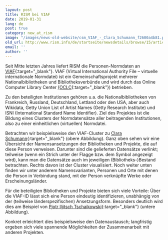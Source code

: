 ```yaml
---
layout: post
title: RISM bei VIAF
date: 2019-01-31
lang: de
post: true
category: new_at_rism
image: "/images/news-old-website/csm_VIAF_-_Clara_Schumann_f2600a4b81.png"
old_url: http://www.rism.info/de/startseite/newsdetails/browse/15/article/64/rism-in-viaf.html
email: ''
author: ''
---
```


Seit Mitte letzten Jahres liefert RISM die Personen-Normdaten an [VIAF](http://viaf.org/){:target="_blank"}. VIAF (Virtual International Authority File – virtuelle internationale Normdatei) ist ein Gemeinschaftsprojekt mehrerer Nationalbibliotheken und Bibliotheksverbünde und wird durch das Online Computer Library Center [(OCLC](https://www.oclc.org/){:target="_blank"}) betrieben.

Zu den beteiligten Institutionen gehören u.a. die Nationalbibliotheken von Frankreich, Russland, Deutschland, Lettland oder den USA, aber auch Wikidata, Getty Union List of Artist Names (Getty Research Institute) und ISNI (International Standard Name Identifier). Ziel des Projektes ist die Bildung eines Clusters der Normdatensätze aller beitragenden Institutionen, also zu einer einheitlichen (virtuellen) Normdatei.

Betrachten wir beispielsweise den VIAF-Cluster zu [Clara Schumann](http://viaf.org/viaf/44499359){:target="_blank"} (obere Abbildung). Ganz oben sehen wir eine Übersicht der Namensansetzungen der Bibliotheken und Projekte, die auf diese Person verweisen. Darunter sind die gelieferten Datensätze verlinkt; teilweise (wenn ein Strich unter der Flagge bzw. dem Symbol angezeigt wird), kann man die Datensätze auch im jeweiligen (Bibliotheks-)Bestand betrachten. Rechts davon ist der Cluster visualisiert. Noch weiter unten finden wir unter anderem Namensvarianten, Personen und Orte mit denen die Person in Verbindung stand, mit der Person verknüpfte Werke oder Erscheinungsländer.

Für die beteiligten Bibliotheken und Projekte bieten sich viele Vorteile: Über die VIAF-ID lässt sich eine Person eindeutig identifizieren, unabhängig von der (teilweise länderspezifischen) Ansetzungsform. Besonders deutlich wird dies am Beispiel von [Pjotr Iljitsch Tschaikowski](http://viaf.org/viaf/99258155){:target="_blank"} (untere Abbildung).

Konkret erleichtert dies beispielsweise den Datenaustausch; langfristig ergeben sich viele spannende Möglichkeiten der Zusammenarbeit mit anderen Projekten.